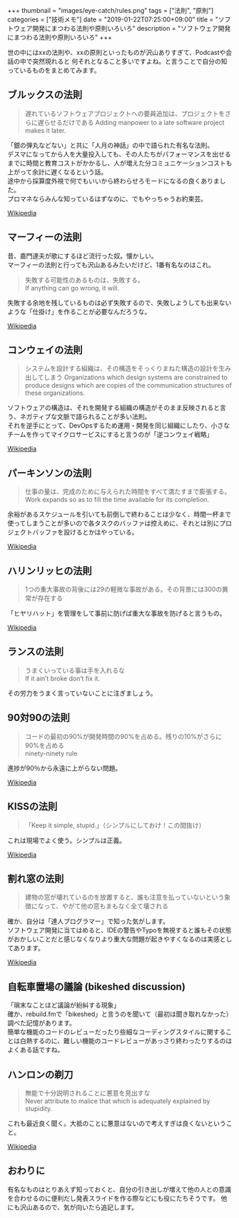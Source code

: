 +++
thumbnail = "images/eye-catch/rules.png"
tags = ["法則", "原則"]
categories = ["技術メモ"]
date = "2019-01-22T07:25:00+09:00"
title = "ソフトウェア開発にまつわる法則や原則いろいろ"
description = "ソフトウェア開発にまつわる法則や原則いろいろ"
+++

世の中にはxxの法則や、xxの原則といったものが沢山ありすぎて、Podcastや会話の中で突然現れると
何それとなること多いですよね。と言うことで自分の知っているものをまとめてみます。

## ブルックスの法則
>遅れているソフトウェアプロジェクトへの要員追加は、プロジェクトをさらに遅らせるだけである
>Adding manpower to a late software project makes it later.

「銀の弾丸などない」と共に「人月の神話」の中で語られた有名な法則。  
デスマになってから人を大量投入しても、その人たちがパフォーマンスを出せるまでに時間と教育コストがかかるし、人が増えた分コミュニケーションコストも上がって余計に遅くなるという話。  
途中から採算度外視で何でもいいから終わらせろモードになるの良くありました。  
プロマネならみんな知っているはずなのに、でもやっちゃうお約束芸。

[Wikipedia](https://ja.wikipedia.org/wiki/%E3%83%96%E3%83%AB%E3%83%83%E3%82%AF%E3%82%B9%E3%81%AE%E6%B3%95%E5%89%87)

## マーフィーの法則

昔、嘉門達夫が歌にするほど流行った奴。懐かしい。  
マーフィーの法則と行っても沢山あるみたいだけど、1番有名なのはこれ。

>失敗する可能性のあるものは、失敗する。  
>If anything can go wrong, it will.

失敗する余地を残しているものは必ず失敗するので、失敗しようしても出来ないような「仕掛け」を作ることが必要なんだろうな。

[Wikipedia](https://ja.wikipedia.org/wiki/%E3%83%9E%E3%83%BC%E3%83%95%E3%82%A3%E3%83%BC%E3%81%AE%E6%B3%95%E5%89%87)

## コンウェイの法則
>システムを設計する組織は、その構造をそっくりまねた構造の設計を生み出してしまう
>Organizations which design systems are constrained to produce designs which are copies of the communication structures of these organizations.

ソフトウェアの構造は、それを開発する組織の構造がそのまま反映されると言う、ネガティブな文脈で語られることが多い法則。  
それを逆手にとって、DevOpsするため運用・開発を同じ組織にしたり、小さなチームを作ってマイクロサービスにすると言うのが「逆コンウェイ戦略」

[Wikipedia](https://en.wikipedia.org/wiki/Conway%27s_law)

## パーキンソンの法則
>仕事の量は、完成のために与えられた時間をすべて満たすまで膨張する。
>Work expands so as to fill the time available for its completion.

余裕があるスケジュールを引いても前倒しで終わることは少なく、時間一杯まで使ってしまうことが多いので各タスクのバッファは控えめに、それとは別にプロジェクトバッファを設けるとかはやっている。

[Wikipedia](https://ja.wikipedia.org/wiki/%E3%83%91%E3%83%BC%E3%82%AD%E3%83%B3%E3%82%BD%E3%83%B3%E3%81%AE%E6%B3%95%E5%89%87
)

## ハリンリッヒの法則
>1つの重大事故の背後には29の軽微な事故がある。その背景には300の異常が存在する

「ヒヤリハット」を管理をして事前に防げば重大な事故を防げると言うもの。

[Wikipedia](https://ja.wikipedia.org/wiki/%E3%83%8F%E3%82%A4%E3%83%B3%E3%83%AA%E3%83%83%E3%83%92%E3%81%AE%E6%B3%95%E5%89%87)


## ランスの法則
>うまくいっている事は手を入れるな  
>If it ain’t broke don’t fix it.

その労力をうまく言っていないことに注ぎましょう。

## 90対90の法則
>コードの最初の90%が開発時間の90%を占める。残りの10%がさらに90%を占める  
>ninety-ninety rule

進捗が90％から永遠に上がらない問題。

[Wikipedia](https://ja.m.wikipedia.org/wiki/90%E5%AF%BE90%E3%81%AE%E6%B3%95%E5%89%87)

## KISSの法則
>「Keep it simple, stupid.」（シンプルにしておけ！この間抜け）

これは現場でよく使う。シンプルは正義。

[Wikipedia](https://ja.m.wikipedia.org/wiki/KISS%E3%81%AE%E5%8E%9F%E5%89%87)

## 割れ窓の法則
>建物の窓が壊れているのを放置すると、誰も注意を払っていないという象徴になって、やがて他の窓もまもなく全て壊される

確か、自分は「達人プログラマー」で知った気がします。  
ソフトウェア開発に当てはめると、IDEの警告やTypoを無視すると誰もその状態がおかしいことだと感じなくなりより重大な問題が起きやすくなるのは実感としてあります。

[Wikipedia](https://ja.wikipedia.org/wiki/%E5%89%B2%E3%82%8C%E7%AA%93%E7%90%86%E8%AB%96)

## 自転車置場の議論 (bikeshed discussion) 

「瑣末なことほど議論が紛糾する現象」  
確か、rebuild.fmで「bikeshed」と言うのを聞いて（最初は聞き取れなかった）調べた記憶があります。  
簡単な機能のコードのレビューだったり些細なコーディングスタイルに関することは白熱するのに、難しい機能のコードレビューがあっさり終わったりするのはよくある話ですね。

## ハンロンの剃刀
> 無能で十分説明されることに悪意を見出すな  
> Never attribute to malice that which is adequately explained by stupidity.

これも最近良く聞く。大抵のことに悪意はないので考えすぎは良くないということ。

[Wikipedia](https://ja.wikipedia.org/wiki/%E3%83%8F%E3%83%B3%E3%83%AD%E3%83%B3%E3%81%AE%E5%89%83%E5%88%80
)

## おわりに
有名なものはとりあえず知っておくと、自分の引き出しが増えて他の人との意識を合わせるのに便利だし発表スライドを作る際などにも役にたちそうです。
他にも沢山あるので、気が向いたら追記します。
